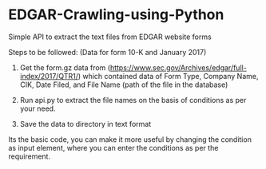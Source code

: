 # EDGAR-Crawling-using-Python
Simple API to extract the text files from EDGAR website forms

Steps to be followed: (Data for form 10-K and January 2017)

1) Get the form.gz data from (https://www.sec.gov/Archives/edgar/full-index/2017/QTR1/) which contained data of Form Type, Company Name, CIK, Date Filed, and File Name (path of the file in the database)

2) Run api.py to extract the file names on the basis of conditions as per your need.

3) Save the data to directory in text format

Its the basic code, you can make it more useful by changing the condition as input element, where you can enter the conditions as per the requirement.
